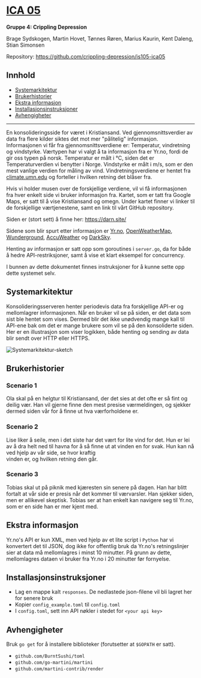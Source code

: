 # [ICA 05](https://darn.site/)

**Gruppe 4: Crippling Depression**

Brage Sydskogen, Martin Hovet, Tønnes Røren, Marius Kaurin, Kent Daleng, Stian Simonsen

Repository: https://github.com/crippling-depression/is105-ica05

## Innhold

* [Systemarkitektur](#systemarkitektur)
* [Brukerhistorier](#brukerhistorier)
* [Ekstra informasjon](#ekstra-informasjon)
* [Installasjonsinstruksjoner](#installasjonsinstruksjoner)
* [Avhengigheter](#avhengigheter)

----

En konsolideringsside for været i Kristiansand. Ved gjennomsnittsverdier av data fra flere kilder siktes det mot mer "pålitelig" informasjon.
Informasjonen vi får fra gjennomsnittsverdiene er: Temperatur, vindretning og vindstyrke.
Værtypen har vi valgt å ta informasjon fra er Yr.no, fordi de gir oss typen på norsk.
Temperatur er målt i °C, siden det er Temperaturverdien vi benytter i Norge.
Vindstyrke er målt i m/s, som er den mest vanlige verdien for måling av vind.
Vindretningsverdiene er hentet fra [climate.umn.edu](http://climate.umn.edu/snow_fence/components/winddirectionanddegreeswithouttable3.htm)
og forteller i hvilken retning det blåser fra.

Hvis vi holder musen over de forskjellige verdiene, vil vi få informasjonen fra hver enkelt side vi bruker informasjon fra.
Kartet, som er tatt fra Google Maps, er satt til å vise Kristiansand og omegn.
Under kartet finner vi linker til de forskjellige værtjenestene, samt en link til
vårt GitHub repository.

Siden er (stort sett) å finne her: https://darn.site/

Sidene som blir spurt etter informasjon er [Yr.no](http://yr.no/), [OpenWeatherMap](http://openweathermap.org/), [Wunderground](https://www.wunderground.com/), [AccuWeather](http://www.accuweather.com/) og [DarkSky](https://darksky.net/app/).

Henting av informasjon er satt opp som goroutines i `server.go`, da for både å hedre API-restriksjoner, samt å vise et klart eksempel for concurrency.

I bunnen av dette dokumentet finnes instruksjoner for å kunne sette opp dette systemet selv.

## Systemarkitektur

Konsolideringsserveren henter periodevis data fra forskjellige API-er og mellomlagrer informasjonen. Når en bruker vil se på siden, er det data som sist ble hentet som vises.
Dermed blir det ikke unødvendig mange kall til API-ene bak om det er mange brukere som vil se på den konsoliderte siden.
Her er en illustrasjon som viser logikken, både henting og sending av data blir sendt over HTTP eller HTTPS.

![Systemarkitektur-sketch](https://raw.githubusercontent.com/crippling-depression/is105-ica05/master/assets/system-arch-sketch.png)

## Brukerhistorier

### Scenario 1
Ola skal på en helgtur til Kristiansand, der det sies at det ofte er så fint
og deilig vær. Han vil gjerne finne den mest presise værmeldingen, og sjekker dermed
siden vår for å finne ut hva værforholdene er.

### Scenario 2
Lise liker å seile, men i det siste har det vært for lite vind for det. Hun er lei av å dra helt ned til
havna for å så finne ut at vinden en for svak. Hun kan nå ved hjelp av vår side, se hvor kraftig  
vinden er, og hvilken retning den går.

### Scenario 3
Tobias skal ut på piknik med kjæresten sin senere på dagen. Han har blitt fortalt at vår side
er presis når det kommer til værvarsler. Han sjekker siden, men er allikevel skeptisk. Tobias ser
at han enkelt kan navigere seg til Yr.no, som er en side han er mer kjent med.


## Ekstra informasjon

Yr.no's API er kun XML, men ved hjelp av et lite script i `Python` har vi konvertert det til
JSON, dog ikke for offentlig bruk da Yr.no's retningslinjer sier at data må mellomlagres i minst 10 minutter.
På grunn av dette, mellomlagres dataen vi bruker fra Yr.no i 20 minutter før fornyelse.

## Installasjonsinstruksjoner

* Lag en mappe kalt `responses`. De nedlastede json-filene vil bli lagret her for senere bruk
* Kopier `config_example.toml` til `config.toml`
* I `config.toml`, sett inn API nøkler i stedet for `<your api key>`

## Avhengigheter

Bruk `go get` for å installere biblioteker (forutsetter at `$GOPATH` er satt).

* `github.com/BurntSushi/toml`
* `github.com/go-martini/martini`
* `github.com/martini-contrib/render`
